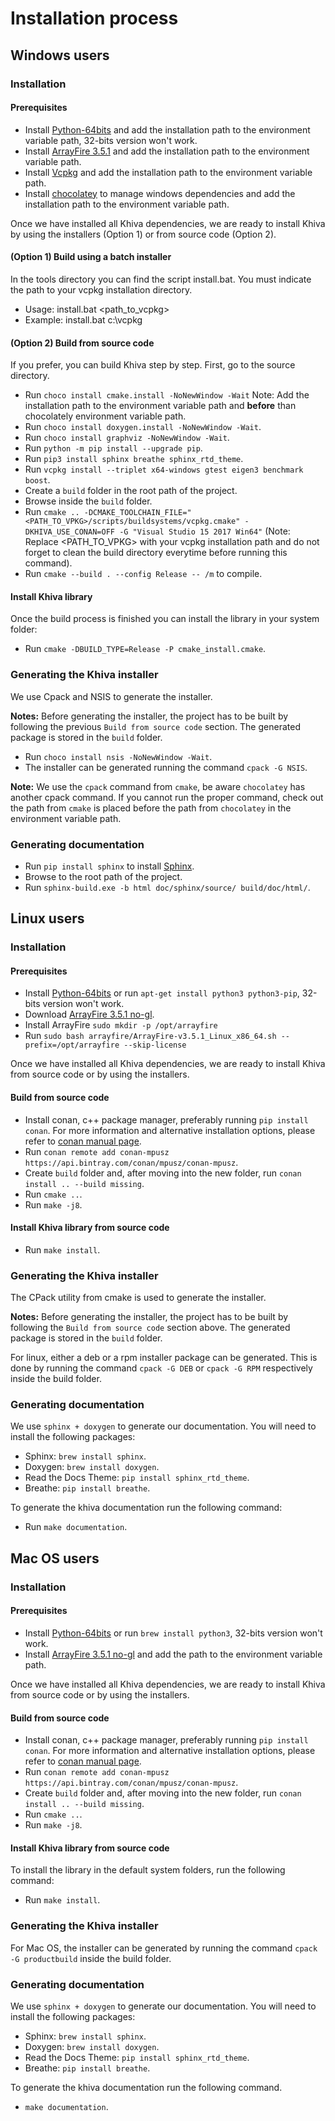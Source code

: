 # Installation process

## Windows users

### Installation

#### Prerequisites

- Install [Python-64bits](https://www.python.org/downloads) and add the installation path to the environment variable path, 32-bits version won't work.
- Install [ArrayFire 3.5.1](https://arrayfire.com/download/) and add the installation path to the environment variable path.
- Install [Vcpkg](https://docs.microsoft.com/es-es/cpp/vcpkg#installation) and add the installation path to the environment variable path.
- Install [chocolatey](https://chocolatey.org/) to manage windows dependencies and add the installation path to the environment variable path.

Once we have installed all Khiva dependencies,  we are ready to install Khiva by using the installers (Option 1) or from source code (Option 2).

#### (Option 1) Build using a batch installer

In the tools directory you can find the script install.bat. You must indicate the path to your vcpkg installation directory.
- Usage: install.bat <path_to_vcpkg>
- Example: install.bat c:\vcpkg

#### (Option 2) Build from source code

If you prefer, you can build Khiva step by step.
First, go to the source directory.

- Run `choco install cmake.install -NoNewWindow -Wait` Note: Add the installation path to the environment variable path and **before** than chocolately environment variable path.
- Run `choco install doxygen.install -NoNewWindow -Wait`.
- Run `choco install graphviz -NoNewWindow -Wait`.
- Run `python -m pip install --upgrade pip`.
- Run `pip3 install sphinx breathe sphinx_rtd_theme`.
- Run `vcpkg install --triplet x64-windows gtest eigen3 benchmark boost`.
- Create a `build` folder in the root path of the project.
- Browse inside the `build` folder.
- Run `cmake .. -DCMAKE_TOOLCHAIN_FILE="<PATH_TO_VPKG>/scripts/buildsystems/vcpkg.cmake" -DKHIVA_USE_CONAN=OFF -G "Visual Studio 15 2017 Win64"` (Note: Replace <PATH_TO_VPKG> with your vcpkg installation path and do not forget to clean the build directory everytime before running this command).
- Run `cmake --build . --config Release -- /m` to compile.

#### Install Khiva library

Once the build process is finished you can install the library in your system folder:

- Run `cmake -DBUILD_TYPE=Release -P cmake_install.cmake`.

### Generating the Khiva installer

We use Cpack and NSIS to generate the installer.

**Notes:** Before generating the installer, the project has to be built by following the previous `Build from source code` section. The generated package is stored in the `build` folder.

- Run `choco install nsis -NoNewWindow -Wait`.
- The installer can be generated running the command `cpack -G NSIS`.

**Note:** We use the `cpack` command from `cmake`, be aware `chocolatey` has another cpack command. If you cannot run the proper command, check out the path from `cmake` is placed before the path from `chocolatey` in the environment variable path.

### Generating documentation

- Run `pip install sphinx` to install [Sphinx](http://www.sphinx-doc.org/es/stable/install.html#windows-install-python-and-sphinx).
- Browse to the root path of the project.
- Run `sphinx-build.exe -b html doc/sphinx/source/ build/doc/html/`.

## Linux users

### Installation

#### Prerequisites

- Install [Python-64bits](https://www.python.org/downloads) or run `apt-get install python3 python3-pip`, 32-bits version won't work.
- Download [ArrayFire 3.5.1 no-gl](http://arrayfire.s3.amazonaws.com/3.5.1/ArrayFire-no-gl-v3.5.1_Linux_x86_64.sh).
- Install ArrayFire `sudo mkdir -p /opt/arrayfire`
- Run `sudo bash arrayfire/ArrayFire-v3.5.1_Linux_x86_64.sh --prefix=/opt/arrayfire --skip-license`

Once we have installed all Khiva dependencies, we are ready to install Khiva from source code or by using the installers.

#### Build from source code

- Install conan, c++ package manager, preferably running `pip install conan`. For more information and alternative installation options, please refer to [conan manual page](http://docs.conan.io/en/latest/installation.html).
- Run `conan remote add conan-mpusz https://api.bintray.com/conan/mpusz/conan-mpusz`.
- Create `build` folder and, after moving into the new folder, run `conan install .. --build missing`.
- Run `cmake ..`.
- Run `make -j8`.

#### Install Khiva library from source code

- Run `make install`.

### Generating the Khiva installer

The CPack utility from cmake is used to generate the installer.

**Notes:** Before generating the installer, the project has to be built by following the `Build from source code` section above. The generated package is stored in the `build` folder.

For linux, either a deb or a rpm installer package can be generated. This is done by running the command `cpack -G DEB` or `cpack -G RPM` respectively inside the build folder.

### Generating documentation

We use `sphinx + doxygen` to generate our documentation. You will need to install the following packages:

- Sphinx: `brew install sphinx`.
- Doxygen: `brew install doxygen`.
- Read the Docs Theme: `pip install sphinx_rtd_theme`.
- Breathe: `pip install breathe`.

To generate the khiva documentation run the following command:

- Run `make documentation`.

## Mac OS users

### Installation

#### Prerequisites

- Install [Python-64bits](https://www.python.org/downloads) or run `brew install python3`, 32-bits version won't work.
- Install [ArrayFire 3.5.1 no-gl](http://arrayfire.s3.amazonaws.com/3.5.1/ArrayFire-no-gl-v3.5.1_OSX.pkg) and add the path to the environment variable path.

Once we have installed all Khiva dependencies, we are ready to install Khiva from source code or by using the installers.

#### Build from source code

- Install conan, c++ package manager, preferably running `pip install conan`. For more information and alternative installation options, please refer to [conan manual page](http://docs.conan.io/en/latest/installation.html).
- Run `conan remote add conan-mpusz https://api.bintray.com/conan/mpusz/conan-mpusz`.
- Create `build` folder and, after moving into the new folder, run `conan install .. --build missing`.
- Run `cmake ..`.
- Run `make -j8`.

#### Install Khiva library from source code

To install the library in the default system folders, run the following command:

- Run `make install`.

### Generating the Khiva installer

For Mac OS, the installer can be generated by running the command `cpack -G productbuild` inside the build folder.

### Generating documentation

We use `sphinx + doxygen` to generate our documentation. You will need to install the following packages:

- Sphinx: `brew install sphinx`.
- Doxygen: `brew install doxygen`.
- Read the Docs Theme: `pip install sphinx_rtd_theme`.
- Breathe: `pip install breathe`.

To generate the khiva documentation run the following command.

- `make documentation`.
